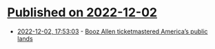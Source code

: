 # [Published on 2022-12-02](index.md)

* [2022-12-02, 17:53:03](https://news.ycombinator.com/item?id=33834006) - [Booz Allen ticketmastered America’s public lands](https://doctorow.medium.com/booz-allen-tickemastered-americas-public-lands-8edf4c0dddcc)
